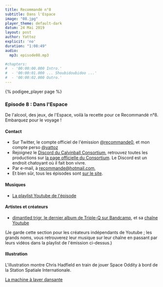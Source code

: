 ```yaml
---
title: Recommandé n°8
subtitle: Dans l'Espace
image: "08.jpg"
player_theme: default-dark
datum: 24 Mai 2019
layout: post
author: Yattoz
explicit: 'no'
duration: "1:08:49"
audio:
  mp3: episode08.mp3

#chapters:
#  - '00:00:00.000 Intro.'
#  - '00:00:01.000 ... Shoubidoubidoo ...'
#  - '00:00:02.000 Outro.'
---
```


{% podigee_player page %}

### Episode 8 : Dans l'Espace

De l'alcool, des jeux, de l'Espace, voilà la recette pour ce Recommandé n°8. Embarquez pour le voyage !

#### Contact

- Sur Twitter, le compte officiel de l'émission [@recommande0](https://twitter.com/recommande0), et mon compte perso [@yattoz](https://twitter.com/yattoz)
- Rejoignez le [Discord du Calvinball Consortium](https://discord.gg/4RnA9v7), retrouvez toutes les productions sur [la page officielle du Consortium](https://calvinballradio.wordpress.com/). Le Discord est un endroit chatoyant où il fait bon vivre.
- Par e-mail, à [recommande@hotmail.com](mailto:recommande@hotmail.com),
- Et bien sûr, tous les épisodes sont [sur le site](https://recommande.duckdns.org).

#### Musiques

  * [La playlist Youtube de l'épisode](https://www.youtube.com/playlist?list=PLIgk8mzU2JAX9b0fzxew5CIGPH166lekq)

#### Artistes et créateurs

  * [dimantled trigr, le dernier album de Triple-Q sur Bandcamp](https://triple-q.bandcamp.com/album/dismantled-trigr), et sa [chaîne Youtube](https://www.youtube.com/user/TripleKyun/videos)

(Je garde cette section pour les créateurs indépendants de Youtube ; les grands noms, vous retrouverez leur musique sur leur chaîne en passant par leurs vidéos dans la playlist de l'émission ci-dessus.)

#### Illustration

L'illustration montre Chris Hadfield en train de jouer Space Oddity à bord de la Station Spatiale Internationale.

[La machine à laver dansante](https://www.youtube.com/watch?v=EmneLbvX4AU)
